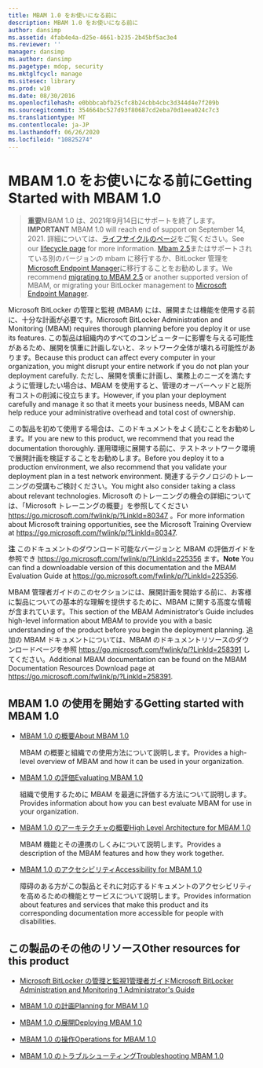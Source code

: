 ```yaml
---
title: MBAM 1.0 をお使いになる前に
description: MBAM 1.0 をお使いになる前に
author: dansimp
ms.assetid: 4fab4e4a-d25e-4661-b235-2b45bf5ac3e4
ms.reviewer: ''
manager: dansimp
ms.author: dansimp
ms.pagetype: mdop, security
ms.mktglfcycl: manage
ms.sitesec: library
ms.prod: w10
ms.date: 08/30/2016
ms.openlocfilehash: e0bbbcabfb25cfc8b24cbb4cbc3d344d4e7f209b
ms.sourcegitcommit: 354664bc527d93f80687cd2eba70d1eea024c7c3
ms.translationtype: MT
ms.contentlocale: ja-JP
ms.lasthandoff: 06/26/2020
ms.locfileid: "10825274"
---
```

# <span data-ttu-id="5b883-103">MBAM 1.0 をお使いになる前に</span><span class="sxs-lookup"><span data-stu-id="5b883-103">Getting Started with MBAM 1.0</span></span>

> <span data-ttu-id="5b883-104">**重要**MBAM 1.0 は、2021年9月14日にサポートを終了します。</span><span class="sxs-lookup"><span data-stu-id="5b883-104">**IMPORTANT** MBAM 1.0 will reach end of support on September 14, 2021.</span></span> 
> <span data-ttu-id="5b883-105">詳細については、[ライフサイクルのページ](https://support.microsoft.com/lifecycle/search?alpha=Microsoft%20BitLocker%20Administration%20and%20Monitoring%201.0)をご覧ください。</span><span class="sxs-lookup"><span data-stu-id="5b883-105">See our [lifecycle page](https://support.microsoft.com/lifecycle/search?alpha=Microsoft%20BitLocker%20Administration%20and%20Monitoring%201.0) for more information.</span></span> <span data-ttu-id="5b883-106">[Mbam 2.5](https://docs.microsoft.com/microsoft-desktop-optimization-pack/mbam-v25/upgrading-to-mbam-25-or-mbam-25-sp1-from-previous-versions)またはサポートされている別のバージョンの mbam に移行するか、BitLocker 管理を[Microsoft Endpoint Manager](https://www.microsoft.com/microsoft-365/microsoft-endpoint-manager)に移行することをお勧めします。</span><span class="sxs-lookup"><span data-stu-id="5b883-106">We recommend [migrating to MBAM 2.5](https://docs.microsoft.com/microsoft-desktop-optimization-pack/mbam-v25/upgrading-to-mbam-25-or-mbam-25-sp1-from-previous-versions) or another supported version of MBAM, or migrating your BitLocker management to [Microsoft Endpoint Manager](https://www.microsoft.com/microsoft-365/microsoft-endpoint-manager).</span></span>


<span data-ttu-id="5b883-107">Microsoft BitLocker の管理と監視 (MBAM) には、展開または機能を使用する前に、十分な計画が必要です。</span><span class="sxs-lookup"><span data-stu-id="5b883-107">Microsoft BitLocker Administration and Monitoring (MBAM) requires thorough planning before you deploy it or use its features.</span></span> <span data-ttu-id="5b883-108">この製品は組織内のすべてのコンピューターに影響を与える可能性があるため、展開を慎重に計画しないと、ネットワーク全体が壊れる可能性があります。</span><span class="sxs-lookup"><span data-stu-id="5b883-108">Because this product can affect every computer in your organization, you might disrupt your entire network if you do not plan your deployment carefully.</span></span> <span data-ttu-id="5b883-109">ただし、展開を慎重に計画し、業務上のニーズを満たすように管理したい場合は、MBAM を使用すると、管理のオーバーヘッドと総所有コストの削減に役立ちます。</span><span class="sxs-lookup"><span data-stu-id="5b883-109">However, if you plan your deployment carefully and manage it so that it meets your business needs, MBAM can help reduce your administrative overhead and total cost of ownership.</span></span>

<span data-ttu-id="5b883-110">この製品を初めて使用する場合は、このドキュメントをよく読むことをお勧めします。</span><span class="sxs-lookup"><span data-stu-id="5b883-110">If you are new to this product, we recommend that you read the documentation thoroughly.</span></span> <span data-ttu-id="5b883-111">運用環境に展開する前に、テストネットワーク環境で展開計画を検証することをお勧めします。</span><span class="sxs-lookup"><span data-stu-id="5b883-111">Before you deploy it to a production environment, we also recommend that you validate your deployment plan in a test network environment.</span></span> <span data-ttu-id="5b883-112">関連するテクノロジのトレーニングの受講もご検討ください。</span><span class="sxs-lookup"><span data-stu-id="5b883-112">You might also consider taking a class about relevant technologies.</span></span> <span data-ttu-id="5b883-113">Microsoft のトレーニングの機会の詳細については、「Microsoft トレーニングの概要」を参照してください <https://go.microsoft.com/fwlink/p/?LinkId=80347> 。</span><span class="sxs-lookup"><span data-stu-id="5b883-113">For more information about Microsoft training opportunities, see the Microsoft Training Overview at <https://go.microsoft.com/fwlink/p/?LinkId=80347>.</span></span>

<span data-ttu-id="5b883-114">**注** このドキュメントのダウンロード可能なバージョンと MBAM の評価ガイドを参照でき <https://go.microsoft.com/fwlink/p/?LinkId=225356> ます。</span><span class="sxs-lookup"><span data-stu-id="5b883-114">**Note** You can find a downloadable version of this documentation and the MBAM Evaluation Guide at <https://go.microsoft.com/fwlink/p/?LinkId=225356>.</span></span>

 

<span data-ttu-id="5b883-115">MBAM 管理者ガイドのこのセクションには、展開計画を開始する前に、お客様に製品についての基本的な理解を提供するために、MBAM に関する高度な情報が含まれています。</span><span class="sxs-lookup"><span data-stu-id="5b883-115">This section of the MBAM Administrator’s Guide includes high-level information about MBAM to provide you with a basic understanding of the product before you begin the deployment planning.</span></span> <span data-ttu-id="5b883-116">追加の MBAM ドキュメントについては、MBAM のドキュメントリソースのダウンロードページを参照 <https://go.microsoft.com/fwlink/p/?LinkId=258391> してください。</span><span class="sxs-lookup"><span data-stu-id="5b883-116">Additional MBAM documentation can be found on the MBAM Documentation Resources Download page at <https://go.microsoft.com/fwlink/p/?LinkId=258391>.</span></span>

## <span data-ttu-id="5b883-117">MBAM 1.0 の使用を開始する</span><span class="sxs-lookup"><span data-stu-id="5b883-117">Getting started with MBAM 1.0</span></span>


-   [<span data-ttu-id="5b883-118">MBAM 1.0 の概要</span><span class="sxs-lookup"><span data-stu-id="5b883-118">About MBAM 1.0</span></span>](about-mbam-10.md)

    <span data-ttu-id="5b883-119">MBAM の概要と組織での使用方法について説明します。</span><span class="sxs-lookup"><span data-stu-id="5b883-119">Provides a high-level overview of MBAM and how it can be used in your organization.</span></span>

-   [<span data-ttu-id="5b883-120">MBAM 1.0 の評価</span><span class="sxs-lookup"><span data-stu-id="5b883-120">Evaluating MBAM 1.0</span></span>](evaluating-mbam-10.md)

    <span data-ttu-id="5b883-121">組織で使用するために MBAM を最適に評価する方法について説明します。</span><span class="sxs-lookup"><span data-stu-id="5b883-121">Provides information about how you can best evaluate MBAM for use in your organization.</span></span>

-   [<span data-ttu-id="5b883-122">MBAM 1.0 のアーキテクチャの概要</span><span class="sxs-lookup"><span data-stu-id="5b883-122">High Level Architecture for MBAM 1.0</span></span>](high-level-architecture-for-mbam-10.md)

    <span data-ttu-id="5b883-123">MBAM 機能とその連携のしくみについて説明します。</span><span class="sxs-lookup"><span data-stu-id="5b883-123">Provides a description of the MBAM features and how they work together.</span></span>

-   [<span data-ttu-id="5b883-124">MBAM 1.0 のアクセシビリティ</span><span class="sxs-lookup"><span data-stu-id="5b883-124">Accessibility for MBAM 1.0</span></span>](accessibility-for-mbam-10.md)

    <span data-ttu-id="5b883-125">障碍のある方がこの製品とそれに対応するドキュメントのアクセシビリティを高めるための機能とサービスについて説明します。</span><span class="sxs-lookup"><span data-stu-id="5b883-125">Provides information about features and services that make this product and its corresponding documentation more accessible for people with disabilities.</span></span>

## <a href="" id="other-resources-for-this-product-"></a><span data-ttu-id="5b883-126">この製品のその他のリソース</span><span class="sxs-lookup"><span data-stu-id="5b883-126">Other resources for this product</span></span>


-   [<span data-ttu-id="5b883-127">Microsoft BitLocker の管理と監視1管理者ガイド</span><span class="sxs-lookup"><span data-stu-id="5b883-127">Microsoft BitLocker Administration and Monitoring 1 Administrator's Guide</span></span>](index.md)

-   [<span data-ttu-id="5b883-128">MBAM 1.0 の計画</span><span class="sxs-lookup"><span data-stu-id="5b883-128">Planning for MBAM 1.0</span></span>](planning-for-mbam-10.md)

-   [<span data-ttu-id="5b883-129">MBAM 1.0 の展開</span><span class="sxs-lookup"><span data-stu-id="5b883-129">Deploying MBAM 1.0</span></span>](deploying-mbam-10.md)

-   [<span data-ttu-id="5b883-130">MBAM 1.0 の操作</span><span class="sxs-lookup"><span data-stu-id="5b883-130">Operations for MBAM 1.0</span></span>](operations-for-mbam-10.md)

-   [<span data-ttu-id="5b883-131">MBAM 1.0 のトラブルシューティング</span><span class="sxs-lookup"><span data-stu-id="5b883-131">Troubleshooting MBAM 1.0</span></span>](troubleshooting-mbam-10.md)

 

 





